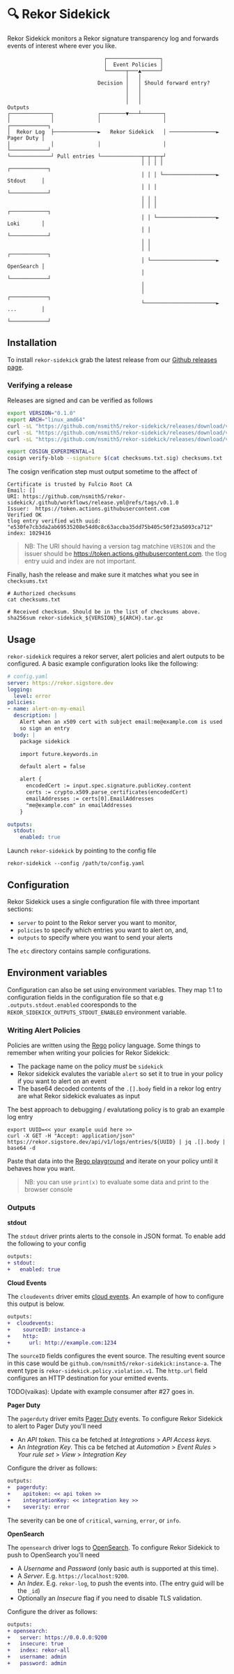 # 🔍 Rekor Sidekick

Rekor Sidekick monitors a Rekor signature transparency log and forwards events
of interest where ever you like.

```
                               ┌─────────────────┐
                               │  Event Policies │
                               └──────┬───▲──────┘
                                      │   │
                             Decision │   │ Should forward entry?
                                      │   │
                                      │   │
                                      │   │                           Outputs
┌─────────────┐              ┌────────▼───┴───────┐
│             │              │                    │                ┌────────────┐
│  Rekor Log  ├──────────────►   Rekor Sidekick   │ ───────────────► Pager Duty │
│             │              │                    │                └────────────┘
└─────────────┘ Pull entries └─────────────┬─┬─┬─┬┘
                                           │ │ │ │                 ┌────────────┐
                                           │ │ │ └─────────────────► Stdout     │
                                           │ │ │                   └────────────┘
                                           │ │ │
                                           │ │ │                   ┌────────────┐
                                           │ │ └───────────────────► Loki       │
                                           │ │                     └────────────┘
                                           │ │
                                           │ │                     ┌────────────┐
                                           │ └─────────────────────► OpenSearch │
                                           │                       └────────────┘
                                           │
                                           │                       ┌────────────┐
                                           └───────────────────────► ...        │
                                                                   └────────────┘
```

## Installation

To install `rekor-sidekick` grab the latest release from our [Github releases
page](https://github.com/nsmith5/rekor-sidekick/releases).

### Verifying a release

Releases are signed and can be verified as follows

```bash
export VERSION="0.1.0"
export ARCH="linux_amd64"
curl -sL "https://github.com/nsmith5/rekor-sidekick/releases/download/v${VERSION}/rekor-sidekick_${VERSION}_${ARCH}.tar.gz" > rekor-sidekick_${VERSION}_${ARCH}.tar.gz
curl -sL "https://github.com/nsmith5/rekor-sidekick/releases/download/v${VERSION}/checksums.txt" > checksums.txt
curl -sL "https://github.com/nsmith5/rekor-sidekick/releases/download/v${VERSION}/checksums.txt.sig" > checksums.txt.sig

export COSIGN_EXPERIMENTAL=1
cosign verify-blob --signature $(cat checksums.txt.sig) checksums.txt
```

The cosign verification step must output sometime to the affect of

```
Certificate is trusted by Fulcio Root CA
Email: []
URI: https://github.com/nsmith5/rekor-sidekick/.github/workflows/release.yml@refs/tags/v0.1.0
Issuer:  https://token.actions.githubusercontent.com
Verified OK
tlog entry verified with uuid: "e530fe7cb3da2ab69535208e54d0c8c63accba35dd75b405c50f23a5093ca712" index: 1029416
```

> NB: The URI should having a version tag matchine `VERSION` and the issuer
> should be https://token.actions.githubusercontent.com.  the tlog entry uuid
> and index are not important.

Finally, hash the release and make sure it matches what you see in `checksums.txt`

```
# Authorized checksums
cat checksums.txt

# Received checksum. Should be in the list of checksums above.
sha256sum rekor-sidekick_${VERSION}_${ARCH}.tar.gz
```

## Usage

`rekor-sidekick` requires a rekor server, alert policies and alert outputs to
be configured. A basic example configuration looks like the following:

```yaml
# config.yaml
server: https://rekor.sigstore.dev
logging:
  level: error
policies:
- name: alert-on-my-email
  description: |
    Alert when an x509 cert with subject email:me@example.com is used
    so sign an entry
  body: |
    package sidekick

    import future.keywords.in

    default alert = false

    alert {
      encodedCert := input.spec.signature.publicKey.content
      certs := crypto.x509.parse_certificates(encodedCert)
      emailAddresses := certs[0].EmailAddresses
      "me@example.com" in emailAddresses
    }

outputs:
  stdout:
    enabled: true
```

Launch `rekor-sidekick` by pointing to the config file

```
rekor-sidekick --config /path/to/config.yaml
```

## Configuration

Rekor Sidekick uses a single configuration file with three important sections:

- `server` to point to the Rekor server you want to monitor,
- `policies` to specify which entries you want to alert on, and,
- `outputs` to specify where you want to send your alerts

The `etc` directory contains sample configurations.

## Environment variables

Configuration can also be set using environment variables. They map 1:1 to
configuration fields in the configuration file so that e.g
`.outputs.stdout.enabled` cooresponds to the
`REKOR_SIDEKICK_OUTPUTS_STDOUT_ENABLED` environment variable.

### Writing Alert Policies

Policies are written using the
[Rego](https://www.openpolicyagent.org/docs/latest/policy-language/) policy
language. Some things to remember when writing your policies for Rekor
Sidekick:

- The package name on the policy _must_ be `sidekick`
- Rekor sidekick evalutes the variable `alert` so set it to true in your policy
  if you want to alert on an event
- The base64 decoded contents of the `.[].body` field in a rekor log entry are
  what Rekor sidekick evaluates as input

The best approach to debugging / evalutationg policy is to grab an example log
entry

```
export UUID=<< your example uuid here >>
curl -X GET -H "Accept: application/json" https://rekor.sigstore.dev/api/v1/logs/entries/${UUID} | jq .[].body | base64 -d
```

Paste that data into the [Rego playground](https://play.openpolicyagent.org/)
and iterate on your policy until it behaves how you want.

> NB: you can use `print(x)` to evaluate some data and print to the browser console

### Outputs

**stdout**

The `stdout` driver prints alerts to the console in JSON format. To enable add
the following to your config

```diff
outputs:
+ stdout:
+   enabled: true
```

**Cloud Events**

The `cloudevents` driver emits [cloud events](https://cloudevents.io). An
example of how to configure this output is below.

```diff
outputs:
+  cloudevents:
+    sourceID: instance-a
+    http:
+      url: http://example.com:1234
```

The `sourceID` fields configures the event source. The resulting event source
in this case would be `github.com/nsmith5/rekor-sidekick:instance-a`. The event
type is `rekor-sidekick.policy.violation.v1`. The `http.url` field configures
an HTTP destination for your emitted events.

TODO(vaikas): Update with example consumer after #27 goes in.

**Pager Duty**

The `pagerduty` driver emits [Pager Duty](https://pagerduty.com) events. To
configure Rekor Sidekick to alert to Pager Duty you'll need

- An _API token_. This ca be fetched at _Integrations_ > _API Access keys_.
- An _Integration Key_. This ca be fetched at _Automation_ > _Event Rules_ >
  _Your rule set_ > _View_ > _Integration Key_

Configure the driver as follows:

```diff
outputs:
+  pagerduty:
+    apitoken: << api token >>
+    integrationKey: << integration key >>
+    severity: error
```

The severity can be one of `critical`, `warning`, `error`, or `info`.

**OpenSearch**

The `opensearch` driver logs to [OpenSearch](https://opensearch.org/docs/latest/). To
configure Rekor Sidekick to push to OpenSearch you'll need

- A _Username_ and _Password_ (only basic auth is supported at this time).
- A _Server_. E.g. `https://localhost:9200`.
- An _Index_. E.g. `rekor-log`, to push the events into. (The entry guid will be the `_id`)
- Optionally an _Insecure_ flag if you need to disable TLS validation. 

Configure the driver as follows:

```diff
outputs:
+ opensearch:
+   server: https://0.0.0.0:9200
+   insecure: true
+   index: rekor-all
+   username: admin
+   password: admin
```